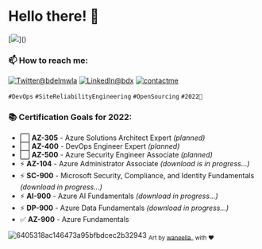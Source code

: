 # Hello there! 👋
[![](https://visitor-badge.glitch.me/badge?page_id=najx.visitor-badge")]()

### 📫 How to reach me:
 
  <a href="https://twitter.com/bdelmwla"><img src="https://img.shields.io/badge/Twitter--_.svg?style=social&logo=twitter" alt="Twitter@bdelmwla"></a>
  <a href="https://www.linkedin.com/in/abdx"><img src="https://img.shields.io/badge/LinkedIn--_.svg?style=social&logo=linkedin" alt="LinkedIn@bdx"></a>
  <a href="mailto:najim.abdelmoula@gmail.com"><img src="https://img.shields.io/badge/Contact%20Me--_.svg?style=social&logo=mail.ru" alt="contactme"></a>

`#DevOps` `#SiteReliabilityEngineering` `#OpenSourcing` `#2022🚀`

### 📚 Certification Goals for 2022:

- ⬜️ **AZ-305** - Azure Solutions Architect Expert _(planned)_
- ⬜️ **AZ-400** - DevOps Engineer Expert _(planned)_
- ⬜️ **AZ-500** - Azure Security Engineer Associate _(planned)_
- ⚡ **AZ-104** - Azure Administrator Associate _(download is in progress...)_
- ⚡ **SC-900** - Microsoft Security, Compliance, and Identity Fundamentals _(download in progress...)_
- ⚡ **AI-900** - Azure AI Fundamentals _(download in progress...)_
- ⚡ **DP-900** - Azure Data Fundamentals _(download in progress...)_
- ✅ **AZ-900** - Azure Fundamentals

![6405318ac146473a95bfbdcec2b32943](https://user-images.githubusercontent.com/11095731/136881424-89ef97ea-51eb-4910-9d86-9ccd2e77fcf0.gif)
<sub>Art by [waneella_](https://twitter.com/waneella_) with ❤️</sup>

<!--
 - 🤔 I’m looking for help with ...
 - ⚡ Fun fact: ...
-->
